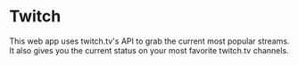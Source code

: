 # Twitch

This web app uses twitch.tv's API to grab the current most popular streams.  It also gives you the current status on your most favorite twitch.tv channels.
